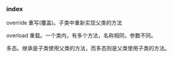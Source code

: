 ### index

override 重写(覆盖)。子类中重新实现父类的方法

overload  重载。一个类内，有多个方法，名称相同，参数不同。

多态。继承是子类使用父类的方法，而多态则是父类使用子类的方法。